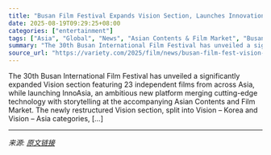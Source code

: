 ```yaml
---
title: "Busan Film Festival Expands Vision Section, Launches Innovation Platform"
date: 2025-08-19T09:29:25+08:00
categories: ["entertainment"]
tags: ["Asia", "Global", "News", "Asian Contents & Film Market", "Busan International Film Festival", "Reza Rahadian"]
summary: "The 30th Busan International Film Festival has unveiled a significantly expanded Vision section featuring 23 independent films from across Asia, while launching InnoAsia, an ambitious new platform mer"
source_url: "https://variety.com/2025/film/news/busan-film-fest-vision-section-innovation-platform-1236492552/"
---
```


The 30th Busan International Film Festival has unveiled a significantly expanded Vision section featuring 23 independent films from across Asia, while launching InnoAsia, an ambitious new platform merging cutting-edge technology with storytelling at the accompanying Asian Contents and Film Market. The newly restructured Vision section, split into Vision – Korea and Vision – Asia categories, [&#8230;]

---

*来源: [原文链接](https://variety.com/2025/film/news/busan-film-fest-vision-section-innovation-platform-1236492552/)*
